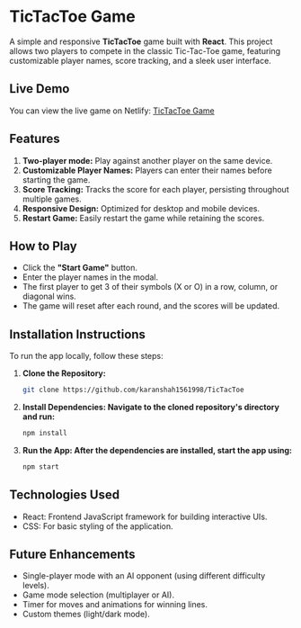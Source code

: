 # TicTacToe Game

A simple and responsive **TicTacToe** game built with **React**. This project allows two players to compete in the classic Tic-Tac-Toe game, featuring customizable player names, score tracking, and a sleek user interface.

## Live Demo

You can view the live game on Netlify: [TicTacToe Game](https://tictactoeks.netlify.app/)

## Features

1.  **Two-player mode:** Play against another player on the same device.
2.  **Customizable Player Names:** Players can enter their names before starting the game.
3.  **Score Tracking:** Tracks the score for each player, persisting throughout multiple games.
4.  **Responsive Design:** Optimized for desktop and mobile devices.
5.  **Restart Game:** Easily restart the game while retaining the scores.

## How to Play

- Click the **"Start Game"** button.
- Enter the player names in the modal.
- The first player to get 3 of their symbols (X or O) in a row, column, or diagonal wins.
- The game will reset after each round, and the scores will be updated.

## Installation Instructions

To run the app locally, follow these steps:

1. **Clone the Repository:**
   ```bash
   git clone https://github.com/karanshah1561998/TicTacToe
   
2. **Install Dependencies: Navigate to the cloned repository's directory and run:**
   ```bash
   npm install
   
3. **Run the App: After the dependencies are installed, start the app using:**  
   ```bash
   npm start

## Technologies Used
- React: Frontend JavaScript framework for building interactive UIs.
- CSS: For basic styling of the application.

## Future Enhancements

- Single-player mode with an AI opponent (using different difficulty levels).
- Game mode selection (multiplayer or AI).
- Timer for moves and animations for winning lines.
- Custom themes (light/dark mode).
